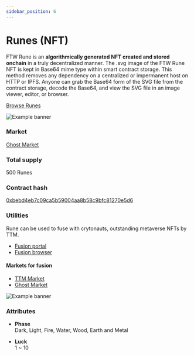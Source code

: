 ```yaml
---
sidebar_position: 6
---
```


# Runes (NFT)

FTW Rune is an **algorithmically generated NFT created and stored onchain** in a truly decentralized manner. The .svg image of the FTW Rune NFT is kept in Base64 mime type within smart contract storage. This method removes any dependency on a centralized or impermanent host on HTTP or IPFS. Anyone can grab the Base64 form of the SVG file from the contract storage, decode the Base64, and view the SVG file in an image viewer, editor, or browser.

[Browse Runes](https://n3nft.mercurialapps.com/ftwrunes)

![Example banner](/img/runes/1.png)

### Market

[Ghost Market](https://ghostmarket.io/collection/forthewin-runes/)

### Total supply

500 Runes

### Contract hash

[0xbebd4eb7c09ca5b59004aa8b58c9bfc81270e5d6](https://explorer.onegate.space/contractinfo/0xbebd4eb7c09ca5b59004aa8b58c9bfc81270e5d6)

### Utilities
Rune can be used to fuse with crytonauts, outstanding metaverse NFTs by TTM.

- [Fusion portal](https://tothemoonuniverse.com/fusion)
- [Fusion browser](https://n3nft.mercurialapps.com/fusions)

#### Markets for fusion ####
  - [TTM Market](https://tothemoonuniverse.com/marketplace/fusion)
  - [Ghost Market](https://ghostmarket.io/collection/fusion/)

![Example banner](/img/fusion/1.png)

### Attributes

- **Phase**<br/>
Dark, Light, Fire, Water, Wood, Earth and Metal

- **Luck**<br/>
1 ~ 10


